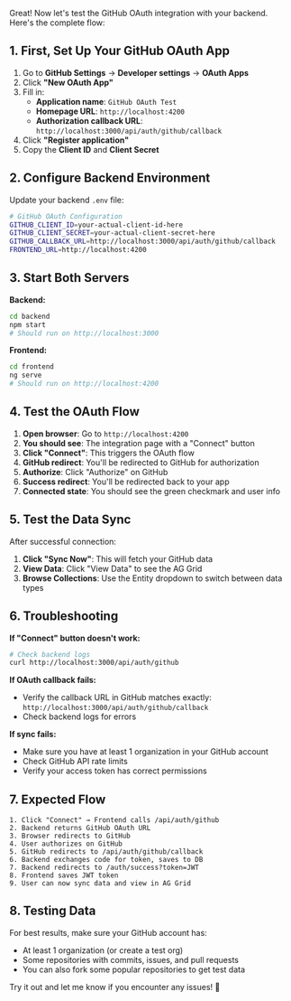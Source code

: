 Great! Now let's test the GitHub OAuth integration with your backend. Here's the complete flow:

## **1. First, Set Up Your GitHub OAuth App**

1. Go to **GitHub Settings** → **Developer settings** → **OAuth Apps**
2. Click **"New OAuth App"**
3. Fill in:
   - **Application name**: `GitHub OAuth Test`
   - **Homepage URL**: `http://localhost:4200`
   - **Authorization callback URL**: `http://localhost:3000/api/auth/github/callback`
4. Click **"Register application"**
5. Copy the **Client ID** and **Client Secret**

## **2. Configure Backend Environment**

Update your backend `.env` file:
```bash
# GitHub OAuth Configuration
GITHUB_CLIENT_ID=your-actual-client-id-here
GITHUB_CLIENT_SECRET=your-actual-client-secret-here
GITHUB_CALLBACK_URL=http://localhost:3000/api/auth/github/callback
FRONTEND_URL=http://localhost:4200
```

## **3. Start Both Servers**

**Backend:**
```bash
cd backend
npm start
# Should run on http://localhost:3000
```

**Frontend:**
```bash
cd frontend  
ng serve
# Should run on http://localhost:4200
```

## **4. Test the OAuth Flow**

1. **Open browser**: Go to `http://localhost:4200`
2. **You should see**: The integration page with a "Connect" button
3. **Click "Connect"**: This triggers the OAuth flow
4. **GitHub redirect**: You'll be redirected to GitHub for authorization
5. **Authorize**: Click "Authorize" on GitHub
6. **Success redirect**: You'll be redirected back to your app
7. **Connected state**: You should see the green checkmark and user info

## **5. Test the Data Sync**

After successful connection:
1. **Click "Sync Now"**: This will fetch your GitHub data
2. **View Data**: Click "View Data" to see the AG Grid
3. **Browse Collections**: Use the Entity dropdown to switch between data types

## **6. Troubleshooting**

**If "Connect" button doesn't work:**
```bash
# Check backend logs
curl http://localhost:3000/api/auth/github
```

**If OAuth callback fails:**
- Verify the callback URL in GitHub matches exactly: `http://localhost:3000/api/auth/github/callback`
- Check backend logs for errors

**If sync fails:**
- Make sure you have at least 1 organization in your GitHub account
- Check GitHub API rate limits
- Verify your access token has correct permissions

## **7. Expected Flow**

```
1. Click "Connect" → Frontend calls /api/auth/github
2. Backend returns GitHub OAuth URL
3. Browser redirects to GitHub
4. User authorizes on GitHub  
5. GitHub redirects to /api/auth/github/callback
6. Backend exchanges code for token, saves to DB
7. Backend redirects to /auth/success?token=JWT
8. Frontend saves JWT token
9. User can now sync data and view in AG Grid
```

## **8. Testing Data**

For best results, make sure your GitHub account has:
- At least 1 organization (or create a test org)
- Some repositories with commits, issues, and pull requests
- You can also fork some popular repositories to get test data

Try it out and let me know if you encounter any issues! 🚀